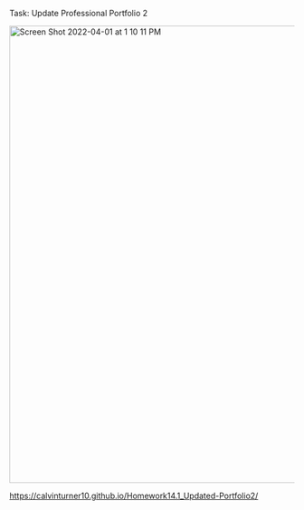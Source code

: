 Task: Update Professional Portfolio 2

<img width="806" alt="Screen Shot 2022-04-01 at 1 10 11 PM" src="https://user-images.githubusercontent.com/92739989/161310439-205aa2ff-e123-42b9-9bd3-cda9f273123e.png">

https://calvinturner10.github.io/Homework14.1_Updated-Portfolio2/
